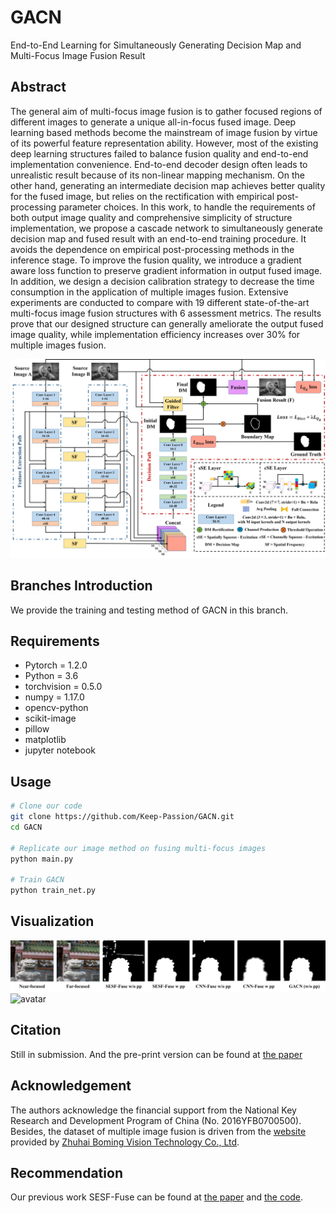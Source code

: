 # GACN
End-to-End Learning for Simultaneously Generating Decision Map and Multi-Focus Image Fusion Result

## Abstract
The general aim of multi-focus image fusion is to gather focused regions of different images to generate a unique all-in-focus fused image. Deep learning based methods become the mainstream of image fusion by virtue of its powerful feature representation ability. However, most of the existing deep learning structures failed to balance fusion quality and end-to-end implementation convenience. End-to-end decoder design often leads to unrealistic result because of its non-linear mapping mechanism. On the other hand, generating an intermediate decision map achieves better quality for the fused image, but relies on the rectification with empirical post-processing parameter choices. In this work, to handle the requirements of both output image quality and comprehensive simplicity of structure implementation, we propose a cascade network to simultaneously generate decision map and fused result with an end-to-end training procedure. It avoids the dependence on empirical post-processing methods in the inference stage. To improve the fusion quality, we introduce a gradient aware loss function to preserve gradient information in output fused image. In addition, we design a decision calibration strategy to decrease the time consumption in the application of multiple images fusion. Extensive experiments are conducted to compare with 19 different state-of-the-art multi-focus image fusion structures with 6 assessment metrics. The results prove that our designed structure can generally ameliorate the output fused image quality, while implementation efficiency increases over 30% for multiple images fusion.

![avatar](/paper/network.png)
## Branches Introduction
We provide the training and testing method of GACN in this branch.  

## Requirements
- Pytorch = 1.2.0
- Python = 3.6
- torchvision = 0.5.0
- numpy = 1.17.0
- opencv-python
- scikit-image
- pillow
- matplotlib
- jupyter notebook

## Usage
```bash
# Clone our code
git clone https://github.com/Keep-Passion/GACN.git
cd GACN

# Replicate our image method on fusing multi-focus images
python main.py

# Train GACN 
python train_net.py

```
## Visualization
![avatar](/paper/vis_compare_dm.png)
![avatar](/paper/vis_compare_decoder.png)

## Citation
Still in submission. And the pre-print version can be found at [the paper](https://arxiv.org/abs/2010.08751)

## Acknowledgement
The authors acknowledge the financial support from the National Key Research and Development 
Program of China (No. 2016YFB0700500). Besides, the dataset of multiple image fusion is driven from the 
[website](https://mp.weixin.qq.com/s?__biz=MzU1ODE1NTQ0Mg==&mid=2247488091&idx=1&sn=648aa20f0d2dd599f194392aaba37dcc&chksm=fc2b8186cb5c08905480d20bfc2cbcf1946b6bdb746d7e38dfe68061a10b6b545eb50e2c3cf7&mpshare=1&scene=1&srcid=072957pnJNaD0fSfk5xWCVAt&sharer_sharetime=1596024724190&sharer_shareid=5ebb4ebec0efa12c73f7f111bfa30973&key=590f90317dcde6d793130d527e1a34d7d813595dc6ec22d294606b7bc26e32c68321a95f0b68fcbbf46ddbdba56f614487090a062e0a1c02e25268307f0bea1825346b7863d7ffffdd3e1877ad5be11817d7562c23737d8af7f9919cab373f3e7ba0091cf7b765a48ba86c2442915db53b38bd27c1cda54db54a5932369d01e7&ascene=1&uin=MTcxMjE3OTc0MA%3D%3D&devicetype=Windows+10+x64&version=62090529&lang=zh_CN&exportkey=AQnWDf40U6oLM5pjz69RWcI%3D&pass_ticket=XdlQqtchEHnePeyXepJjmagwSDi3IJPG9i1G1%2FiJSXWjsCgRP8rk56O3qRxINEIZ&wx_header=0) provided by [Zhuhai Boming Vision Technology Co., Ltd](http://bomming.com/index.html).

## Recommendation
Our previous work SESF-Fuse can be found at [the paper](https://link.springer.com/article/10.1007/s00521-020-05358-9#citeas) and [the code](https://github.com/Keep-Passion/SESF-Fuse).
